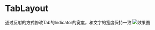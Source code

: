 # TabLayout
通过反射的方式修改Tab的Indicator的宽度，和文字的宽度保持一致
![效果图](https://github.com/scorpioLt/TabLayout/blob/master/Indicator.gif)   
